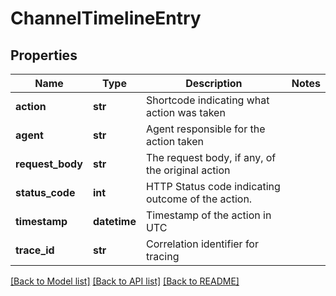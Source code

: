 # ChannelTimelineEntry


## Properties
Name | Type | Description | Notes
------------ | ------------- | ------------- | -------------
**action** | **str** | Shortcode indicating what action was taken | 
**agent** | **str** | Agent responsible for the action taken | 
**request_body** | **str** | The request body, if any, of the original action | 
**status_code** | **int** | HTTP Status code indicating outcome of the action. | 
**timestamp** | **datetime** | Timestamp of the action in UTC | 
**trace_id** | **str** | Correlation identifier for tracing | 

[[Back to Model list]](../README.md#documentation-for-models) [[Back to API list]](../README.md#documentation-for-api-endpoints) [[Back to README]](../README.md)


